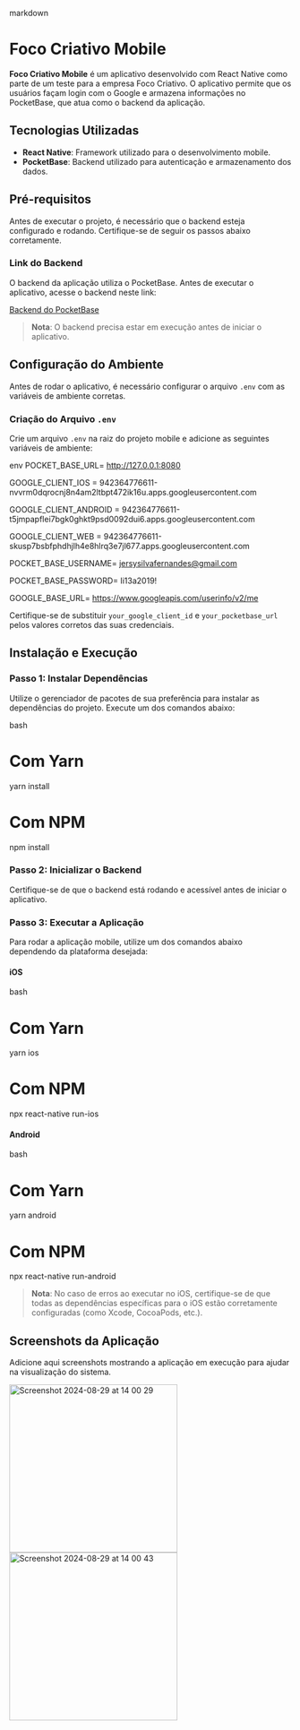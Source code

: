 markdown

# Foco Criativo Mobile

**Foco Criativo Mobile** é um aplicativo desenvolvido com React Native como parte de um teste para a empresa Foco Criativo. O aplicativo permite que os usuários façam login com o Google e armazena informações no PocketBase, que atua como o backend da aplicação.

## Tecnologias Utilizadas

- **React Native**: Framework utilizado para o desenvolvimento mobile.
- **PocketBase**: Backend utilizado para autenticação e armazenamento dos dados.

## Pré-requisitos

Antes de executar o projeto, é necessário que o backend esteja configurado e rodando. Certifique-se de seguir os passos abaixo corretamente.

### Link do Backend

O backend da aplicação utiliza o PocketBase. Antes de executar o aplicativo, acesse o backend neste link:

[Backend do PocketBase](#) <!-- Insira o link real aqui -->

> **Nota**: O backend precisa estar em execução antes de iniciar o aplicativo.

## Configuração do Ambiente

Antes de rodar o aplicativo, é necessário configurar o arquivo `.env` com as variáveis de ambiente corretas.

### Criação do Arquivo `.env`

Crie um arquivo `.env` na raiz do projeto mobile e adicione as seguintes variáveis de ambiente:

env
POCKET_BASE_URL= http://127.0.0.1:8080

GOOGLE_CLIENT_IOS = 942364776611-nvvrm0dqrocnj8n4am2ltbpt472ik16u.apps.googleusercontent.com

GOOGLE_CLIENT_ANDROID = 942364776611-t5jmpapflei7bgk0ghkt9psd0092dui6.apps.googleusercontent.com

GOOGLE_CLIENT_WEB = 942364776611-skusp7bsbfphdhjlh4e8hlrq3e7jl677.apps.googleusercontent.com

POCKET_BASE_USERNAME= jersysilvafernandes@gmail.com

POCKET_BASE_PASSWORD= Ii13a2019!

GOOGLE_BASE_URL= https://www.googleapis.com/userinfo/v2/me

Certifique-se de substituir `your_google_client_id` e `your_pocketbase_url` pelos valores corretos das suas credenciais.

## Instalação e Execução

### Passo 1: Instalar Dependências

Utilize o gerenciador de pacotes de sua preferência para instalar as dependências do projeto. Execute um dos comandos abaixo:

bash

# Com Yarn

yarn install

# Com NPM

npm install

### Passo 2: Inicializar o Backend

Certifique-se de que o backend está rodando e acessível antes de iniciar o aplicativo.

### Passo 3: Executar a Aplicação

Para rodar a aplicação mobile, utilize um dos comandos abaixo dependendo da plataforma desejada:

#### iOS

bash

# Com Yarn

yarn ios

# Com NPM

npx react-native run-ios

#### Android

bash

# Com Yarn

yarn android

# Com NPM

npx react-native run-android

> **Nota**: No caso de erros ao executar no iOS, certifique-se de que todas as dependências específicas para o iOS estão corretamente configuradas (como Xcode, CocoaPods, etc.).

## Screenshots da Aplicação

Adicione aqui screenshots mostrando a aplicação em execução para ajudar na visualização do sistema.
    <div>
    <img width="300" alt="Screenshot 2024-08-29 at 14 00 29" src="https://github.com/user-attachments/assets/6019140e-40d6-4e5a-94b2-4760c2df23b1">
    <img width="300" alt="Screenshot 2024-08-29 at 14 00 43" src="https://github.com/user-attachments/assets/26bdec3f-bfb6-4033-a1b4-b576f612da65">
  </div>
